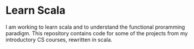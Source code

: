# Learn Scala

I am working to learn scala and to understand the functional proramming paradigm. This repository contains code for some of
the projects from my introductory CS courses, rewritten in scala.
